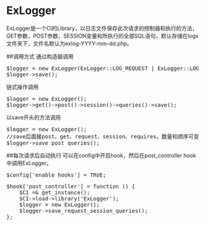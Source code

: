 # ExLogger
ExLogger是一个CI的Library，以日志文件保存此次请求的控制器和执行的方法，GET参数，POST参数，SESSION变量和所执行的全部SQL语句，默认存储在logs文件夹下，文件名默认为exlog-YYYY-mm-dd.php。

##调用方式
通过构造器调用
<pre>
$logger = new ExLogger(ExLogger::LOG_REQUEST | ExLogger::LOG_SESSION | ExLogger::LOG_QUERY);
$logger->save();
</pre>
链式操作调用
<pre>
$logger = new ExLogger();
$logger->get()->post()->session()->queries()->save();
</pre>
以save开头的方法调用
<pre>
$logger = new ExLogger();
//save后面接post、get、request、session、requires，数量和顺序可变，以下划线“_”分割
$logger->save_post_queries();
</pre>
##每次请求后自动执行
可以在config中开启hook，然后在post_controller hook中调用ExLogger。
<pre>
$config['enable_hooks'] = TRUE;
</pre>
<pre>
$hook['post_controller'] = function () {
    $CI =& get_instance();
    $CI->load->library('ExLogger');
    $logger = new ExLogger();
    $logger->save_request_session_queries();
};
</pre>